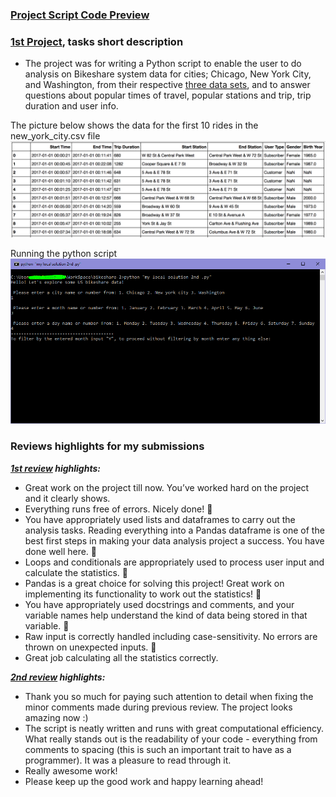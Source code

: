 ### [Project Script Code Preview](my%20local%20solution.py)

### [1st Project](my%20local%20solution.py), tasks short description

- The project was for writing a Python script to enable the user to do analysis on Bikeshare system data for cities; Chicago, New York City, and Washington, from their respective [three data sets](bikeshare-datasets), and to answer questions about popular times of travel, popular stations and trip, trip duration and user info.

The picture below shows the data for the first 10 rides in the new_york_city.csv file
![Sample](bikeshare-datasets/nyc-data.png)

Running the python script
![Script](bikeshare-system.PNG)

### Reviews highlights for my submissions
*__[1st review](Udacity%20Detailed%20Reviews/1st%20Udacity%20Review%20-%201%20specification%20requires%20changes.pdf) highlights:__*

- Great work on the project till now. You’ve worked hard on the project and it clearly shows. 
- Everything runs free of errors. Nicely done! 🌟
- You have appropriately used lists and dataframes to carry out the analysis tasks. Reading everything into a
Pandas dataframe is one of the best first steps in making your data analysis project a success. You have
done well here. 🌟
- Loops and conditionals are appropriately used to process user input and calculate the statistics. 🌟
- Pandas is a great choice for solving this project! Great work on implementing its functionality to work out
the statistics! 🌟
- You have appropriately used docstrings and comments, and your variable names help understand the kind
of data being stored in that variable. 🌟
- Raw input is correctly handled including case-sensitivity. No errors are thrown on unexpected
inputs. 🌟
- Great job calculating all the statistics correctly.

*__[2nd review](Udacity%20Detailed%20Reviews/2nd%20Udacity%20Review%20-%20Meets%20Specifications.pdf) highlights:__*

- Thank you so much for paying such attention to detail when fixing the minor comments made during previous review. The project looks
amazing now :)
- The script is neatly written and runs with great computational efficiency. What really stands out is the readability of your code -
everything from comments to spacing (this is such an important trait to have as a programmer). It was a pleasure to read through it.
- Really awesome work!
- Please keep up the good work and happy learning ahead!
 
